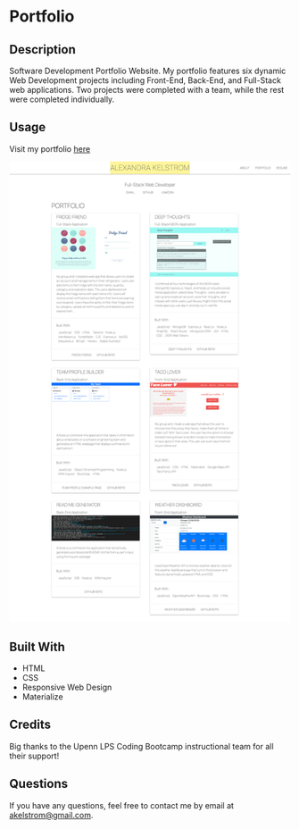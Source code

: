 # Portfolio

## Description
Software Development Portfolio Website. My portfolio features six dynamic Web Development projects including Front-End, Back-End, and Full-Stack web applications. Two projects were completed with a team, while the rest were completed individually. 

## Usage
Visit my portfolio [here](https://akelstrom.github.io/portfolio-ak/)

![Screenshot of portfolio](assets/images/screencapture-file-Users-Alexandra-Desktop-projects-portfolio-ak-index-html-2021-04-01-14_07_28.png)

## Built With
  * HTML
  * CSS
  * Responsive Web Design
  * Materialize

## Credits
Big thanks to the Upenn LPS Coding Bootcamp instructional team for all their support!

## Questions
If you have any questions, feel free to contact me by email at [akelstrom@gmail.com](mailto:akelstrom@gmail.com).
